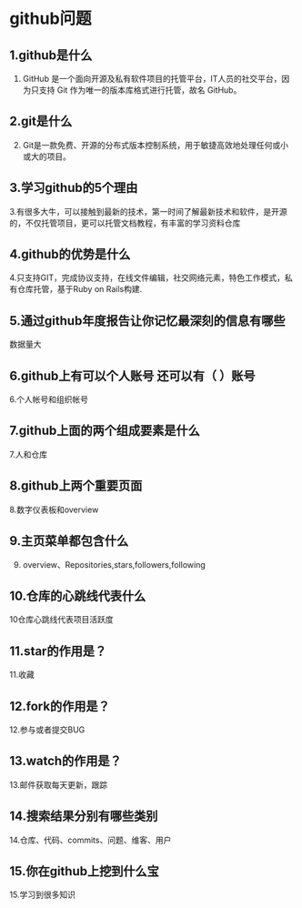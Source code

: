 # github问题
## 1.github是什么
1.	GitHub 是一个面向开源及私有软件项目的托管平台，IT人员的社交平台，因为只支持 Git 作为唯一的版本库格式进行托管，故名 GitHub。
## 2.git是什么
2.	Git是一款免费、开源的分布式版本控制系统，用于敏捷高效地处理任何或小或大的项目。
## 3.学习github的5个理由
3.有很多大牛，可以接触到最新的技术，第一时间了解最新技术和软件，是开源的，不仅托管项目，更可以托管文档教程，有丰富的学习资料仓库
## 4.github的优势是什么
4.只支持GIT，完成协议支持，在线文件编辑，社交网络元素，特色工作模式，私有仓库托管，基于Ruby on Rails构建.
## 5.通过github年度报告让你记忆最深刻的信息有哪些
数据量大
## 6.github上有可以个人账号 还可以有（ ）账号
6.个人帐号和组织帐号
## 7.github上面的两个组成要素是什么
7.人和仓库
## 8.github上两个重要页面
8.数字仪表板和overview
## 9.主页菜单都包含什么
9. overview、Repositories,stars,followers,following
## 10.仓库的心跳线代表什么
10仓库心跳线代表项目活跃度
## 11.star的作用是？
11.收藏
## 12.fork的作用是？
12.参与或者提交BUG
## 13.watch的作用是？
13.邮件获取每天更新，跟踪
## 14.搜索结果分别有哪些类别
14.仓库、代码、commits、问题、维客、用户
## 15.你在github上挖到什么宝
15.学习到很多知识
